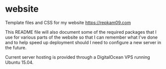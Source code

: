website
=======

Template files and CSS for my website https://repkam09.com


This README file will also document some of the required packages that I use for various parts of the website so that I can remember what I've done and to help speed up deployment should I need to configure a new server in the future.


Current server hosting is provided through a DigitalOcean VPS running Ubuntu 15.04.
